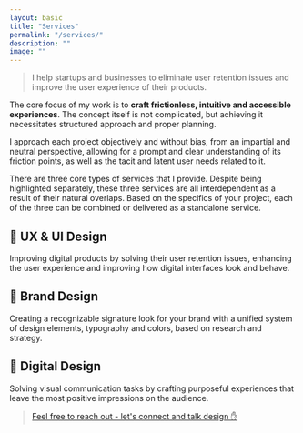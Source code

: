 ```yaml
---
layout: basic
title: "Services"
permalink: "/services/"
description: ""
image: ""
---
```


> I help startups and businesses to eliminate user retention issues and improve the user experience of their products. 

The core focus of my work is to **craft frictionless, intuitive and accessible experiences**. The concept itself is not complicated, but achieving it necessitates structured approach and proper planning.

I approach each project objectively and without bias, from an impartial and neutral perspective, allowing for a prompt and clear understanding of its friction points, as well as the tacit and latent user needs related to it. 

There are three core types of services that I provide. Despite being highlighted separately, these three services are all interdependent as a result of their natural overlaps. Based on the specifics of your project, each of the three can be combined or delivered as a standalone service.

## 🧭 UX & UI Design
Improving digital products by solving their user retention issues, enhancing the user experience and improving how digital interfaces look and behave.

## 🎯 Brand Design
Creating a recognizable signature look for your brand with a unified system of design elements, typography and colors, based on research and strategy.

## 🎨 Digital Design
Solving visual communication tasks by crafting purposeful experiences that leave the most positive impressions on the audience.

> [Feel free to reach out - let's connect and talk design ✋](/contact)